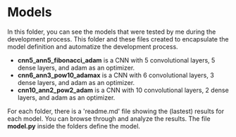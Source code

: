 # Models
In this folder, you can see the models that were tested by me during the development process. This folder and these files created to encapsulate the model definition and automatize the development process.
- **cnn5_ann5_fibonacci_adam** is a CNN with 5 convolutional layers, 5 dense layers, and adam as an optimizer.
- **cnn6_ann3_pow10_adamax** is a CNN with 6 convolutional layers, 3 dense layers, and adam as an optimizer.
- **cnn10_ann2_pow2_adam** is a CNN with 10 convolutional layers, 2 dense layers, and adam as an optimizer.

For each folder, there is a 'readme.md' file showing the (lastest) results for each model.  You can browse through and analyze the results. The file **model.py** inside the folders define the model.